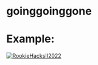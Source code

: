 # goinggoinggone

# Example:
[![RookieHacksII2022](https://circleci.com/gh/goinggoinggone/circleci-docs.svg?style=svg&circle-token=3f469a10-6808-4d2d-830d-fd0ea8e4db9c)](https://circleci.com/gh/RookieHacksII2022/goinggoinggone)
